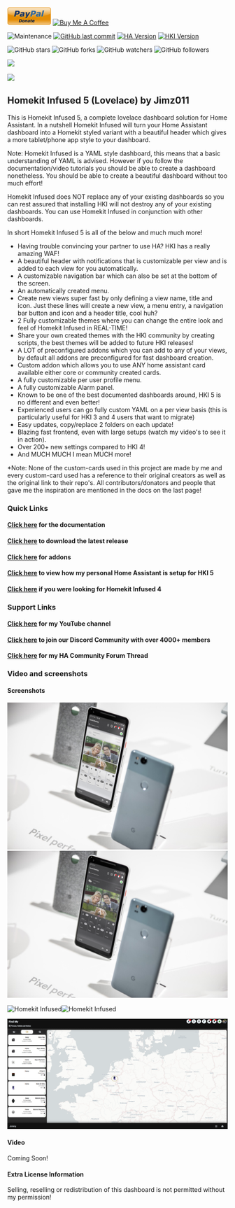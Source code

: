 <a href="https://paypal.me/JimmySchings" target="_blank"><img src="/docs/paypal-donate-button.png" ></a>
<a href="https://www.buymeacoffee.com/w8Jnf6Hit" target="_blank"><img src="https://www.buymeacoffee.com/assets/img/custom_images/orange_img.png" alt="Buy Me A Coffee" style="height: auto !important;width: auto !important;" ></a>

![Maintenance](https://img.shields.io/maintenance/yes/2022.svg?style=plasticr)
[![GitHub last commit](https://img.shields.io/github/last-commit/jimz011/homekit-infused.svg?style=plasticr)](https://github.com/jimz011/homekit-infused/commits/4.x.x)
[![HA Version](https://img.shields.io/badge/Latest%20Compatible%20Home%20Assistant-2022.3.x%20-dodgerblue)](https://github.com/home-assistant/home-assistant/releases/latest)
[![HKI Version](https://img.shields.io/badge/Latest%20Homekit%20Infused-2022.3.0%20-purple)](https://github.com/jimz011/homekit-infused/releases)

![GitHub stars](https://img.shields.io/github/stars/jimz011/homekit-infused?style=social)
![GitHub forks](https://img.shields.io/github/forks/jimz011/homekit-infused?style=social)
![GitHub watchers](https://img.shields.io/github/watchers/jimz011/homekit-infused?style=social)
![GitHub followers](https://img.shields.io/github/followers/jimz011?style=social)

<a href="https://www.youtube.com/jimz011"><img src="https://img.shields.io/badge/-YouTube-FF0000?&style=for-the-badge&logo=youtube&logoColor=white" height=35></a>

<a href="https://discord.gg/WZvK4Cb"><img src="https://img.shields.io/badge/-Discord-5865F2?&style=for-the-badge&logo=discord&logoColor=white" height=35></a>

## Homekit Infused 5 (Lovelace) by Jimz011

This is Homekit Infused 5, a complete lovelace dashboard solution for Home Assistant. 
In a nutshell Homekit Infused will turn your Home Assistant dashboard into a Homekit styled variant with a beautiful header which gives a more tablet/phone app style to your dashboard.

Note: Homekit Infused is a YAML style dashboard, this means that a basic understanding of YAML is advised. However if you follow the documentation/video tutorials you should be able to create a dashboard nonetheless. You should be able to create a beautiful dashboard without too much effort!

Homekit Infused does NOT replace any of your existing dashboards so you can rest assured that installing HKI will not destroy any of your existing dashboards. You can use Homekit Infused in conjunction with other dashboards.

In short Homekit Infused 5 is all of the below and much much more!
- Having trouble convincing your partner to use HA? HKI has a really amazing WAF!
- A beautiful header with notifications that is customizable per view and is added to each view for you automatically.
- A customizable navigation bar which can also be set at the bottom of the screen.
- An automatically created menu.
- Create new views super fast by only defining a view name, title and icon. Just these lines will create a new view, a menu entry, a navigation bar button and icon and a header title, cool huh?
- 2 Fully customizable themes where you can change the entire look and feel of Homekit Infused in REAL-TIME!
- Share your own created themes with the HKI community by creating scripts, the best themes will be added to future HKI releases!
- A LOT of preconfigured addons which you can add to any of your views, by default all addons are preconfigured for fast dashboard creation.
- Custom addon which allows you to use ANY home assistant card available either core or community created cards.
- A fully customizable per user profile menu.
- A fully customizable Alarm panel.
- Known to be one of the best documented dashboards around, HKI 5 is no different and even better!
- Experienced users can go fully custom YAML on a per view basis (this is particularly useful for HKI 3 and 4 users that want to migrate)
- Easy updates, copy/replace 2 folders on each update!
- Blazing fast frontend, even with large setups (watch my video's to see it in action).
- Over 200+ new settings compared to HKI 4!
- And MUCH MUCH I mean MUCH more!

*Note: None of the custom-cards used in this project are made by me and every custom-card used has a reference to their original creators as well as the original link to their repo's. All contributors/donators and people that gave me the inspiration are mentioned in the docs on the last page!

### Quick Links
#### [Click here](docs/index.md) for the documentation
#### [Click here](https://github.com/jimz011/homekit-infused/releases) to download the latest release
#### [Click here](docs/addons.md) for addons
#### [Click here](https://github.com/jimz011/homekit-infused/tree/5.x.x-personal/) to view how my personal Home Assistant is setup for HKI 5
#### [Click here](https://github.com/jimz011/homekit-infused/tree/4.x.x-docs) if you were looking for Homekit Infused 4

### Support Links
#### [Click here](https://www.youtube.com/jimz011) for my YouTube channel
#### [Click here](https://discord.gg/WZvK4Cb) to join our Discord Community with over 4000+ members
#### [Click here](https://community.home-assistant.io/t/homekit-infused-hki-v0-13-3/117086/1) for my HA Community Forum Thread

### Video and screenshots
#### Screenshots

![Homekit Infused](docs/images/HiShoot_20210516_071529.png)![Homekit Infused](docs/images/HiShoot_20210516_071539.png)

![Homekit Infused](docs/images/HiShoot_20210516_071657.png)![Homekit Infused](docs/images/HiShoot_20210516_071045.png)

![Homekit Infused](docs/images/hki-find-my.png)

#### Video
Coming Soon!

#### Extra License Information
Selling, reselling or redistribution of this dashboard is not permitted without my permission!

